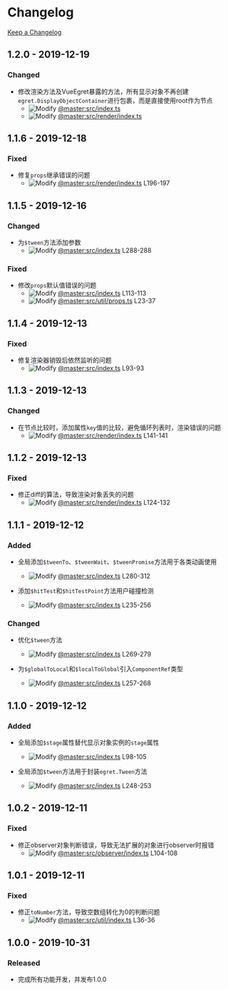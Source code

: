 # Changelog

[Keep a Changelog](https://keepachangelog.com/en/1.0.0/)

## 1.2.0 - 2019-12-19
### Changed 
- 修改渲染方法及VueEgret暴露的方法，所有显示对象不再创建`egret.DisplayObjectContainer`进行包裹，而是直接使用root作为节点
    * ![Modify](https://img.shields.io/badge/M-d7af23) [@master:src/index.ts](http://git.3k.com/web/Tech/vue-egret/blob/a226a30f8b1721388360f5eb14eaf8eef1d92e8a/src/index.ts)
    * ![Modify](https://img.shields.io/badge/M-d7af23) [@master:src/render/index.ts](http://git.3k.com/web/Tech/vue-egret/blob/a226a30f8b1721388360f5eb14eaf8eef1d92e8a/src/render/index.ts)

## 1.1.6 - 2019-12-18
### Fixed
- 修复`props`继承错误的问题
    * ![Modify](https://img.shields.io/badge/M-d7af23) [@master:src/render/index.ts](http://git.3k.com/web/Tech/vue-egret/blob/488601b6c0c0e834e6462e4e101d35833bcc5f5f/src/render/index.ts#L196-197) L196-197

## 1.1.5 - 2019-12-16
### Changed
- 为`$tween`方法添加参数
    * ![Modify](https://img.shields.io/badge/M-d7af23) [@master:src/index.ts](http://git.3k.com/web/Tech/vue-egret/blob/f94e59468d17e3bd3687040cf0494cbb69426a2d/src/index.ts#L288-288) L288-288

### Fixed
- 修改`props`默认值错误的问题
    * ![Modify](https://img.shields.io/badge/M-d7af23) [@master:src/index.ts](http://git.3k.com/web/Tech/vue-egret/blob/dd2e98b1147e4c7df3ab4a7a352669e73021da56/src/index.ts#L113-113) L113-113
    * ![Modify](https://img.shields.io/badge/M-d7af23) [@master:src/util/props.ts](http://git.3k.com/web/Tech/vue-egret/blob/dd2e98b1147e4c7df3ab4a7a352669e73021da56/src/util/props.ts#L23-37) L23-37

## 1.1.4 - 2019-12-13
### Fixed
- 修复渲染器销毁后依然监听的问题
    * ![Modify](https://img.shields.io/badge/M-d7af23) [@master:src/index.ts](http://git.3k.com/web/Tech/vue-egret/blob/9eed0e2fba419ffd9b8173bc4c800386bc591264/src/index.ts#L93-93) L93-93

## 1.1.3 - 2019-12-13
### Changed
- 在节点比较时，添加属性`key`值的比较，避免循环列表时，渲染错误的问题
    * ![Modify](https://img.shields.io/badge/M-d7af23) [@master:src/render/index.ts](http://git.3k.com/web/Tech/vue-egret/blob/6cc23a685d91b7c2f4d32e264da849568a5cc842/src/render/index.ts#L141-141) L141-141

## 1.1.2 - 2019-12-13
### Fixed
- 修正diff的算法，导致渲染对象丢失的问题
    * ![Modify](https://img.shields.io/badge/M-d7af23) [@master:src/render/index.ts](http://git.3k.com/web/Tech/vue-egret/blob/34a408f16fdd942a2d888411adb67eb22fcf56d6/src/render/index.ts#L124-132) L124-132

## 1.1.1 - 2019-12-12
### Added
- 全局添加`$tweenTo`、`$tweenWait`、`$tweenPromise`方法用于各类动画使用
    * ![Modify](https://img.shields.io/badge/M-d7af23) [@master:src/index.ts](http://git.3k.com/web/Tech/vue-egret/blob/711de0ea39a42cc1390c9db6d65153742222a311/src/index.ts#L280-312) L280-312

- 添加`$hitTest`和`$hitTestPoint`方法用户碰撞检测
    * ![Modify](https://img.shields.io/badge/M-d7af23) [@master:src/index.ts](http://git.3k.com/web/Tech/vue-egret/blob/711de0ea39a42cc1390c9db6d65153742222a311/src/index.ts#L235-256) L235-256

### Changed
- 优化`$tween`方法
    * ![Modify](https://img.shields.io/badge/M-d7af23) [@master:src/index.ts](http://git.3k.com/web/Tech/vue-egret/blob/711de0ea39a42cc1390c9db6d65153742222a311/src/index.ts#L269-279) L269-279

- 为`$globalToLocal`和`$localToGlobal`引入`ComponentRef`类型
    * ![Modify](https://img.shields.io/badge/M-d7af23) [@master:src/index.ts](http://git.3k.com/web/Tech/vue-egret/blob/711de0ea39a42cc1390c9db6d65153742222a311/src/index.ts#L257-268) L257-268

## 1.1.0 - 2019-12-12
### Added
- 全局添加`$stage`属性替代显示对象实例的`stage`属性
    * ![Modify](https://img.shields.io/badge/M-d7af23) [@master:src/index.ts](http://git.3k.com/web/Tech/vue-egret/blob/09cb86bee58e46019c4b1d95b43493fa28349775/src/index.ts#L98-105) L98-105

- 全局添加`$tween`方法用于封装`egret.Tween`方法
    * ![Modify](https://img.shields.io/badge/M-d7af23) [@master:src/index.ts](http://git.3k.com/web/Tech/vue-egret/blob/09cb86bee58e46019c4b1d95b43493fa28349775/src/index.ts#L248-253) L248-253

## 1.0.2 - 2019-12-11
### Fixed
- 修正observer对象判断错误，导致无法扩展的对象进行observer时报错
    * ![Modify](https://img.shields.io/badge/M-d7af23) [@master:src/observer/index.ts](http://git.3k.com/web/Tech/vue-egret/blob/3626634f91d24a4bec74cb2246e12dc241049686/src/observer/index.ts#L104-108) L104-108

## 1.0.1 - 2019-12-11
### Fixed
- 修正`toNumber`方法，导致空数组转化为0的判断问题
    * ![Modify](https://img.shields.io/badge/M-d7af23) [@master:src/util/index.ts](http://git.3k.com/web/Tech/vue-egret/blob/7695fe205dbbb8b584f5e8f357dce62f3f3d9d91/src/util/index.ts#L36-36) L36-36

## 1.0.0 - 2019-10-31
### Released
- 完成所有功能开发，并发布1.0.0

[1.2.0]: http://git.3k.com/web/Tech/vue-egret/commits/1.2.0
[1.1.6]: http://git.3k.com/web/Tech/vue-egret/commits/1.1.6
[1.1.5]: http://git.3k.com/web/Tech/vue-egret/commits/1.1.5
[1.1.4]: http://git.3k.com/web/Tech/vue-egret/commits/1.1.4
[1.1.3]: http://git.3k.com/web/Tech/vue-egret/commits/1.1.3
[1.1.2]: http://git.3k.com/web/Tech/vue-egret/commits/1.1.2
[1.1.1]: http://git.3k.com/web/Tech/vue-egret/commits/1.1.1
[1.1.0]: http://git.3k.com/web/Tech/vue-egret/commits/1.1.0
[1.0.2]: http://git.3k.com/web/Tech/vue-egret/commits/1.0.2
[1.0.1]: http://git.3k.com/web/Tech/vue-egret/commits/1.0.1
[1.0.0]: http://git.3k.com/web/Tech/vue-egret/commits/1.0.0